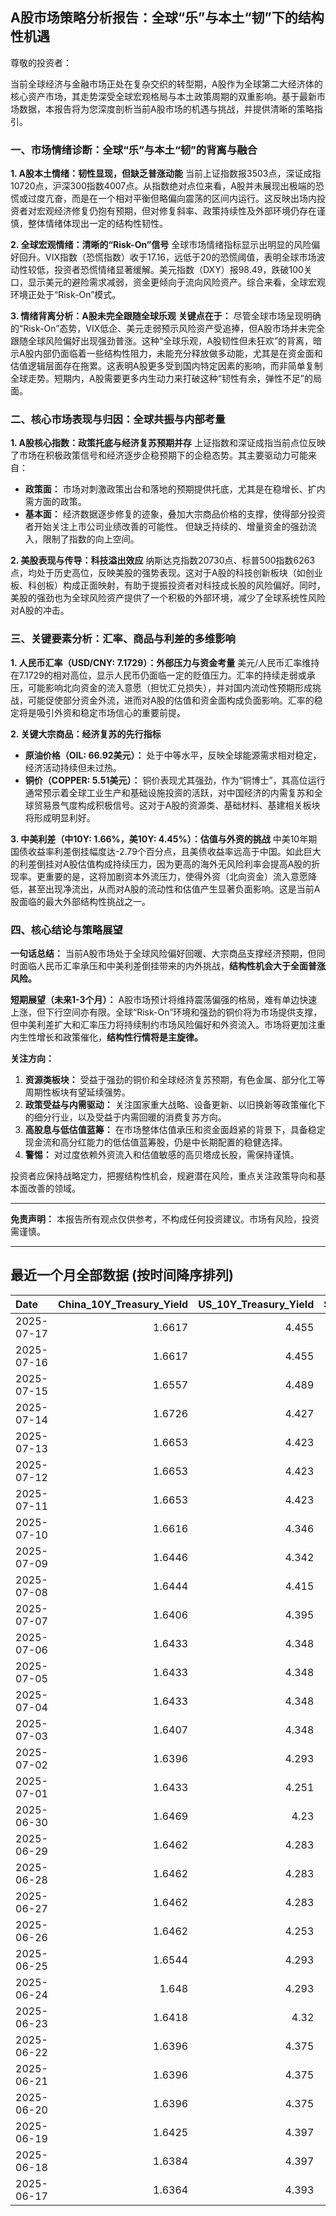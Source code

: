 ## A股市场策略分析报告：全球“乐”与本土“韧”下的结构性机遇

尊敬的投资者：

当前全球经济与金融市场正处在复杂交织的转型期，A股作为全球第二大经济体的核心资产市场，其走势深受全球宏观格局与本土政策周期的双重影响。基于最新市场数据，本报告将为您深度剖析当前A股市场的机遇与挑战，并提供清晰的策略指引。

### 一、市场情绪诊断：全球“乐”与本土“韧”的背离与融合

**1. A股本土情绪：韧性显现，但缺乏普涨动能**
当前上证指数报3503点，深证成指10720点，沪深300指数4007点。从指数绝对点位来看，A股并未展现出极端的恐慌或过度亢奋，而是在一个相对平衡但略偏向震荡的区间内运行。这反映出场内投资者对宏观经济修复仍抱有预期，但对修复斜率、政策持续性及外部环境仍存在谨慎，整体情绪体现出一定的结构性韧性。

**2. 全球宏观情绪：清晰的“Risk-On”信号**
全球市场情绪指标显示出明显的风险偏好回升。VIX指数（恐慌指数）收于17.16，远低于20的恐慌阈值，表明全球市场波动性较低，投资者恐慌情绪显著缓解。美元指数（DXY）报98.49，跌破100关口，显示美元的避险需求减弱，资金更倾向于流向风险资产。综合来看，全球宏观环境正处于“Risk-On”模式。

**3. 情绪背离分析：A股未完全跟随全球乐观**
**关键点在于：** 尽管全球市场呈现明确的“Risk-On”态势，VIX低企、美元走弱预示风险资产受追捧，但A股市场并未完全跟随全球风险偏好出现强劲普涨。这种“全球乐观，A股韧性但未狂欢”的背离，暗示A股内部仍面临着一些结构性阻力，未能充分释放做多动能，尤其是在资金面和估值逻辑层面存在拖累。这表明A股更多受到国内特定因素的影响，而非简单复制全球走势。短期内，A股需要更多内生动力来打破这种“韧性有余，弹性不足”的局面。

### 二、核心市场表现与归因：全球共振与内部考量

**1. A股核心指数：政策托底与经济复苏预期并存**
上证指数和深证成指当前点位反映了市场在积极政策信号和经济逐步企稳预期下的企稳态势。其主要驱动力可能来自：
*   **政策面：** 市场对刺激政策出台和落地的预期提供托底，尤其是在稳增长、扩内需方面的政策。
*   **基本面：** 经济数据逐步修复的迹象，叠加大宗商品价格的支撑，使得部分投资者开始关注上市公司业绩改善的可能性。
但缺乏持续的、增量资金的强劲流入，限制了指数的向上空间。

**2. 美股表现与传导：科技溢出效应**
纳斯达克指数20730点、标普500指数6263点，均处于历史高位，反映美股的强势表现。这对于A股的科技创新板块（如创业板、科创板）构成正面映射，有助于提振投资者对科技成长股的风险偏好。同时，美股的强劲也为全球风险资产提供了一个积极的外部环境，减少了全球系统性风险对A股的冲击。

### 三、关键要素分析：汇率、商品与利差的多维影响

**1. 人民币汇率（USD/CNY: 7.1729）：外部压力与资金考量**
美元/人民币汇率维持在7.1729的相对高位，显示人民币仍面临一定的贬值压力。汇率的持续走弱或承压，可能影响北向资金的流入意愿（担忧汇兑损失），并对国内流动性预期形成挑战，可能促使部分资金外流，进而对A股的估值和资金面构成负面影响。汇率的稳定将是吸引外资和稳定市场信心的重要前提。

**2. 关键大宗商品：经济复苏的先行指标**
*   **原油价格（OIL: 66.92美元）：** 处于中等水平，反映全球能源需求相对稳定，经济活动持续但未过热。
*   **铜价（COPPER: 5.51美元）：** 铜价表现尤其强劲，作为“铜博士”，其高位运行通常预示着全球工业生产和基础设施投资的活跃，对中国经济的内需复苏和全球贸易景气度构成积极信号。这对于A股的资源类、基础材料、基建相关板块将形成明显利好。

**3. 中美利差（中10Y: 1.66%，美10Y: 4.45%）：估值与外资的挑战**
中美10年期国债收益率利差倒挂幅度达-2.79个百分点，且美债收益率远高于中国。如此巨大的利差倒挂对A股估值构成持续压力，因为更高的海外无风险利率会提高A股的折现率。更重要的是，这将加剧资本外流压力，使得外资（北向资金）流入意愿降低，甚至出现净流出，从而对A股的流动性和估值产生显著负面影响。这是当前A股面临的最大外部结构性挑战之一。

### 四、核心结论与策略展望

**一句话总结：** 当前A股市场处于全球风险偏好回暖、大宗商品支撑经济预期，但同时面临人民币汇率承压和中美利差倒挂带来的内外挑战，**结构性机会大于全面普涨风险。**

**短期展望（未来1-3个月）：**
A股市场预计将维持震荡偏强的格局，难有单边快速上涨，但下行空间亦有限。全球“Risk-On”环境和强劲的铜价将为市场提供支撑，但中美利差扩大和汇率压力将持续制约市场风险偏好和外资流入。市场将更加注重内生性增长和政策催化，**结构性行情将是主旋律。**

**关注方向：**
1.  **资源类板块：** 受益于强劲的铜价和全球经济复苏预期，有色金属、部分化工等周期性板块有望延续强势。
2.  **政策受益与内需驱动：** 关注国家重大战略、设备更新、以旧换新等政策催化下的细分行业，以及受益于内需回暖的消费复苏方向。
3.  **高股息与低估值蓝筹：** 在市场整体估值承压和资金面趋紧的背景下，具备稳定现金流和高分红能力的低估值蓝筹股，仍是中长期配置的稳健选择。
4.  **警惕：** 对过度依赖外资流入和估值敏感的高贝塔成长股，需保持谨慎。

投资者应保持战略定力，把握结构性机会，规避潜在风险，重点关注政策导向和基本面改善的领域。

---
**免责声明：** 本报告所有观点仅供参考，不构成任何投资建议。市场有风险，投资需谨慎。

---

## 最近一个月全部数据 (按时间降序排列)

| Date       |   China_10Y_Treasury_Yield |   US_10Y_Treasury_Yield |   Shanghai_Composite_Index |   CSI_300_Index |   Shenzhen_Component_Index |   GOLD_spot_price |   OIL_price |   ALUMINUM_future |   BTC_price |   USD_CNY_exchange_rate |   Commodity_Index_ETF |   US_Dollar_Index |   ETH_price |   LEAN_HOGS_future |   COPPER_future |   High_Yield_Bond_ETF |   LIVE_CATTLE_future |   GOLD_near_month_future |   NATURAL_GAS_future |   PLATINUM_future |   SILVER_future |   Long_Term_Treasury_ETF |   CORN_future |   SOYBEANS_future |   WHEAT_future |   SP500_close |   NASDAQ_close |   VIX_close |   GOLD_basis_spot_vs_near |
|:-----------|---------------------------:|------------------------:|---------------------------:|----------------:|---------------------------:|------------------:|------------:|------------------:|------------:|------------------------:|----------------------:|------------------:|------------:|-------------------:|----------------:|----------------------:|---------------------:|-------------------------:|---------------------:|------------------:|----------------:|-------------------------:|--------------:|------------------:|---------------:|--------------:|---------------:|------------:|--------------------------:|
| 2025-07-17 |                     1.6617 |                   4.455 |                    3503.78 |         4007.2  |                    10720.8 |            3345.9 |       66.92 |           2474.5  |      118498 |                  7.1729 |                 22.31 |            98.487 |     3355.3  |            104.55  |          5.5125 |               80.06   |              223.875 |                   3401.8 |                3.571 |            1442.7 |          38.125 |                  85.13   |        424.5  |           1019.25 |         541.25 |       6263.7  |        20730.5 |       17.16 |                 -55.9001  |
| 2025-07-16 |                     1.6617 |                   4.455 |                    3503.78 |         4007.2  |                    10720.8 |            3345.9 |       66.92 |           2474.5  |      117777 |                  7.1729 |                 22.31 |            98.487 |     3139.89 |            104.55  |          5.5125 |               80.06   |              223.875 |                   3401.8 |                3.571 |            1442.7 |          38.125 |                  85.13   |        424.5  |           1019.25 |         541.25 |       6263.7  |        20730.5 |       17.16 |                 -55.9001  |
| 2025-07-15 |                     1.6557 |                   4.489 |                    3505    |         4019.06 |                    10744.6 |            3329.8 |       66.52 |           2447.5  |      117777 |                  7.167  |                 22.28 |            98.62  |     3139.89 |            106.85  |          5.546  |               79.85   |              222.4   |                   3336.7 |                3.523 |            1395   |          37.834 |                  85.01   |        401.25 |            995    |         538    |       6243.76 |        20677.8 |       17.38 |                  -6.8999  |
| 2025-07-14 |                     1.6726 |                   4.427 |                    3519.65 |         4017.67 |                    10684.5 |            3351.5 |       66.98 |           2470.25 |      119850 |                  7.1681 |                 22.32 |            98.08  |     3013.35 |            106.7   |          5.515  |               80.09   |              219.35  |                   3359.1 |                3.466 |            1399.7 |          38.462 |                  85.61   |        412.75 |            997    |         534    |       6268.56 |        20640.3 |       17.2  |                  -7.6001  |
| 2025-07-13 |                     1.6653 |                   4.423 |                    3510.18 |         4014.81 |                    10696.1 |            3356   |       68.45 |           2491.25 |      119116 |                  7.1748 |                 22.51 |            97.85  |     2973.36 |            106.725 |          5.562  |               80.03   |              222.2   |                   3364   |                3.314 |            1452   |          38.676 |                  85.79   |        403    |           1004    |         540.75 |       6259.75 |        20585.5 |       16.4  |                  -8       |
| 2025-07-12 |                     1.6653 |                   4.423 |                    3510.18 |         4014.81 |                    10696.1 |            3356   |       68.45 |           2491.25 |      117435 |                  7.1748 |                 22.51 |            97.85  |     2942.91 |            106.725 |          5.562  |               80.03   |              222.2   |                   3364   |                3.314 |            1452   |          38.676 |                  85.79   |        403    |           1004    |         540.75 |       6259.75 |        20585.5 |       16.4  |                  -8       |
| 2025-07-11 |                     1.6653 |                   4.423 |                    3510.18 |         4014.81 |                    10696.1 |            3356   |       68.45 |           2491.25 |      117517 |                  7.1748 |                 22.51 |            97.85  |     2957.89 |            106.725 |          5.562  |               80.03   |              222.2   |                   3364   |                3.314 |            1452   |          38.676 |                  85.79   |        403    |           1004    |         540.75 |       6259.75 |        20585.5 |       16.4  |                  -8       |
| 2025-07-10 |                     1.6616 |                   4.346 |                    3509.68 |         4010.02 |                    10631.1 |            3317.4 |       66.57 |           2504.5  |      115987 |                  7.18   |                 22.22 |            97.65  |     2954.85 |            107.25  |          5.548  |               80.13   |              219.225 |                   3325.7 |                3.337 |            1394.9 |          37.038 |                  86.99   |        407.25 |           1012.5  |         550.25 |       6280.46 |        20630.7 |       15.78 |                  -8.30005 |
| 2025-07-09 |                     1.6446 |                   4.342 |                    3493.05 |         3991.4  |                    10581.8 |            3311.6 |       68.38 |           2486.25 |      111327 |                  7.1738 |                 22.29 |            97.47  |     2770.78 |            107.1   |          5.4435 |               80.21   |              219.775 |                   3321   |                3.214 |            1370.6 |          36.351 |                  86.93   |        412.5  |           1012.25 |         542.75 |       6263.26 |        20611.3 |       15.94 |                  -9.3999  |
| 2025-07-08 |                     1.6444 |                   4.415 |                    3497.48 |         3998.45 |                    10588.4 |            3307   |       68.33 |           2469.5  |      108950 |                  7.1744 |                 22.33 |            97.51  |     2615.51 |            106.975 |          5.645  |               79.99   |              219.975 |                   3316.9 |                3.34  |            1376.6 |          36.472 |                  86.03   |        411    |           1024.25 |         543    |       6225.52 |        20418.5 |       16.81 |                  -9.8999  |
| 2025-07-07 |                     1.6406 |                   4.395 |                    3473.13 |         3965.18 |                    10435.5 |            3332.2 |       67.93 |           2467.25 |      108300 |                  7.1649 |                 22.26 |            97.48  |     2543.01 |            106.95  |          4.9845 |               80.1    |              215.9   |                   3342.8 |                3.412 |            1361.8 |          36.615 |                  86.14   |        418    |           1031.75 |         539.75 |       6229.98 |        20412.5 |       17.79 |                 -10.6001  |
| 2025-07-06 |                     1.6433 |                   4.348 |                    3472.32 |         3982.2  |                    10508.8 |            3332.5 |       66.5  |           2524.75 |      109232 |                  7.1649 |                 22.28 |            97.18  |     2571.24 |            107.975 |          5.0185 |               80.37   |              214.05  |                   3346.4 |                3.387 |            1382.5 |          36.775 |                  86.97   |        431.5  |           1056.25 |         547.75 |       6279.35 |        20601.1 |       16.38 |                 -13.8999  |
| 2025-07-05 |                     1.6433 |                   4.348 |                    3472.32 |         3982.2  |                    10508.8 |            3332.5 |       66.5  |           2524.75 |      108231 |                  7.1649 |                 22.28 |            97.18  |     2517.28 |            107.975 |          5.0185 |               80.37   |              214.05  |                   3346.4 |                3.387 |            1382.5 |          36.775 |                  86.97   |        431.5  |           1056.25 |         547.75 |       6279.35 |        20601.1 |       16.38 |                 -13.8999  |
| 2025-07-04 |                     1.6433 |                   4.348 |                    3472.32 |         3982.2  |                    10508.8 |            3332.5 |       66.5  |           2524.75 |      108034 |                  7.1649 |                 22.28 |            97.18  |     2508.52 |            107.975 |          5.0185 |               80.37   |              214.05  |                   3346.4 |                3.387 |            1382.5 |          36.775 |                  86.97   |        431.5  |           1056.25 |         547.75 |       6279.35 |        20601.1 |       16.38 |                 -13.8999  |
| 2025-07-03 |                     1.6407 |                   4.348 |                    3461.15 |         3968.07 |                    10534.6 |            3331.6 |       67    |           2524.75 |      109648 |                  7.1649 |                 22.28 |            97.18  |     2591.01 |            107.975 |          5.097  |               80.37   |              214.05  |                   3342.9 |                3.409 |            1372   |          36.784 |                  86.97   |        431.5  |           1056.25 |         547.75 |       6279.35 |        20601.1 |       16.38 |                 -11.2998  |
| 2025-07-02 |                     1.6396 |                   4.293 |                    3454.79 |         3943.69 |                    10412.6 |            3348   |       67.45 |           2530    |      108859 |                  7.1645 |                 22.29 |            96.78  |     2571.34 |            109.65  |          5.149  |               80.32   |              212.45  |                   3359.7 |                3.488 |            1421   |          36.426 |                  87.58   |        429.25 |           1050.5  |         556    |       6227.42 |        20393.1 |       16.64 |                 -11.7     |
| 2025-07-01 |                     1.6433 |                   4.251 |                    3457.75 |         3942.76 |                    10476.3 |            3336.7 |       65.45 |           2518.25 |      105698 |                  7.1636 |                 21.93 |            96.82  |     2405.79 |            109     |          5.048  |               80.17   |              210.75  |                   3349.8 |                3.415 |            1345.9 |          36.082 |                  88.14   |        420    |           1024.75 |         537.25 |       6198.01 |        20202.9 |       16.83 |                 -13.1001  |
| 2025-06-30 |                     1.6469 |                   4.23  |                    3444.43 |         3936.08 |                    10465.1 |            3294.4 |       65.11 |           2515.25 |      107135 |                  7.1721 |                 21.81 |            96.88  |     2486.46 |            110.1   |          5.03   |               80.271  |              225.875 |                   3307.7 |                3.456 |            1334   |          35.852 |                  87.922  |        420.5  |           1024.25 |         528.75 |       6204.95 |        20369.7 |       16.73 |                 -13.3     |
| 2025-06-29 |                     1.6462 |                   4.283 |                    3424.23 |         3921.76 |                    10378.5 |            3273.7 |       65.52 |           2507.5  |      108386 |                  7.1675 |                 21.8  |            97.4   |     2500.96 |            113.25  |          5.0685 |               79.9625 |              224.75  |                   3287.6 |                3.739 |            1340.9 |          36.037 |                  87.0652 |        417.5  |           1027.75 |         524.75 |       6173.07 |        20273.5 |       16.32 |                 -13.9001  |
| 2025-06-28 |                     1.6462 |                   4.283 |                    3424.23 |         3921.76 |                    10378.5 |            3273.7 |       65.52 |           2507.5  |      107328 |                  7.1675 |                 21.8  |            97.4   |     2437.11 |            113.25  |          5.0685 |               79.9625 |              224.75  |                   3287.6 |                3.739 |            1340.9 |          36.037 |                  87.0652 |        417.5  |           1027.75 |         524.75 |       6173.07 |        20273.5 |       16.32 |                 -13.9001  |
| 2025-06-27 |                     1.6462 |                   4.283 |                    3424.23 |         3921.76 |                    10378.5 |            3273.7 |       65.52 |           2507.5  |      107088 |                  7.1675 |                 21.8  |            97.4   |     2423.87 |            113.25  |          5.0685 |               79.9625 |              224.75  |                   3287.6 |                3.739 |            1340.9 |          36.037 |                  87.0652 |        417.5  |           1027.75 |         524.75 |       6173.07 |        20273.5 |       16.32 |                 -13.9001  |
| 2025-06-26 |                     1.6462 |                   4.253 |                    3448.45 |         3946.02 |                    10343.5 |            3333.5 |       65.24 |           2510.5  |      106960 |                  7.1764 |                 21.91 |            97.15  |     2416.15 |            112.325 |          5.0655 |               80.0023 |              221.7   |                   3333.5 |                3.261 |            1399.8 |          36.586 |                  87.6231 |        409.5  |           1022.75 |         521    |       6141.02 |        20167.9 |       16.59 |                   0       |
| 2025-06-25 |                     1.6544 |                   4.293 |                    3455.97 |         3960.07 |                    10393.7 |            3327.1 |       64.92 |           2497.25 |      107361 |                  7.1713 |                 21.83 |            97.68  |     2419.31 |            112.825 |          4.913  |               79.7734 |              221.6   |                   3327.1 |                3.406 |            1329.6 |          36.085 |                  87.1848 |        410.25 |           1025.25 |         528.25 |       6092.16 |        19973.6 |       16.76 |                   0       |
| 2025-06-24 |                     1.648  |                   4.293 |                    3420.57 |         3904.03 |                    10217.6 |            3317.4 |       64.37 |           2507.75 |      106046 |                  7.179  |                 21.86 |            97.86  |     2448.01 |            112.225 |          4.867  |               79.7933 |              221.6   |                   3317.4 |                3.537 |            1304.2 |          35.701 |                  87.0752 |        416.25 |           1046.75 |         535.75 |       6092.18 |        19912.5 |       17.48 |                   0       |
| 2025-06-23 |                     1.6418 |                   4.32  |                    3381.58 |         3857.9  |                    10048.4 |            3377.7 |       68.51 |           2528.5  |      105578 |                  7.188  |                 22.4  |            98.42  |     2421.82 |            113.45  |          4.843  |               79.5743 |              222.3   |                   3377.7 |                3.698 |            1283.4 |          36.153 |                  86.4475 |        419.25 |           1058.75 |         552.75 |       6025.17 |        19631   |       19.83 |                   0       |
| 2025-06-22 |                     1.6396 |                   4.375 |                    3359.9  |         3846.64 |                    10005   |            3368.1 |       74.93 |           2470.75 |      100987 |                  7.188  |                 23.26 |            98.71  |     2228.21 |            112.775 |          4.826  |               79.425  |              223.025 |                   3368.1 |                3.847 |            1263.7 |          35.976 |                  86.1685 |        428.75 |           1068    |         567.75 |       5967.84 |        19447.4 |       20.62 |                   0       |
| 2025-06-21 |                     1.6396 |                   4.375 |                    3359.9  |         3846.64 |                    10005   |            3368.1 |       74.93 |           2470.75 |      102257 |                  7.188  |                 23.26 |            98.71  |     2300.5  |            112.775 |          4.826  |               79.425  |              223.025 |                   3368.1 |                3.847 |            1263.7 |          35.976 |                  86.1685 |        428.75 |           1068    |         567.75 |       5967.84 |        19447.4 |       20.62 |                   0       |
| 2025-06-20 |                     1.6396 |                   4.375 |                    3359.9  |         3846.64 |                    10005   |            3368.1 |       74.93 |           2470.75 |      103310 |                  7.188  |                 23.26 |            98.71  |     2407.3  |            112.775 |          4.826  |               79.425  |              223.025 |                   3368.1 |                3.847 |            1263.7 |          35.976 |                  86.1685 |        428.75 |           1068    |         567.75 |       5967.84 |        19447.4 |       20.62 |                   0       |
| 2025-06-19 |                     1.6425 |                   4.397 |                    3362.11 |         3843.09 |                    10052   |            3389.8 |       75.14 |           2503.75 |      104684 |                  7.1888 |                 23.14 |            98.91  |     2521.65 |            112.175 |          4.845  |               79.1762 |              224.3   |                   3389.8 |                3.989 |            1311.5 |          36.866 |                  86.3279 |        433.5  |           1074.75 |         574.25 |       5980.87 |        19546.3 |       20.14 |                   0       |
| 2025-06-18 |                     1.6384 |                   4.397 |                    3388.81 |         3874.97 |                    10175.6 |            3389.8 |       75.14 |           2503.75 |      104883 |                  7.1845 |                 23.14 |            98.91  |     2524.3  |            112.175 |          4.845  |               79.1762 |              224.3   |                   3389.8 |                3.989 |            1311.5 |          36.866 |                  86.3279 |        433.5  |           1074.75 |         574.25 |       5980.87 |        19546.3 |       20.14 |                   0       |
| 2025-06-17 |                     1.6364 |                   4.393 |                    3387.41 |         3870.38 |                    10151.4 |            3386.6 |       74.84 |           2479.5  |      104601 |                  7.179  |                 23.08 |            98.82  |     2510.76 |            111.65  |          4.8005 |               79.0567 |              223.25  |                   3386.6 |                3.851 |            1260.1 |          37.09  |                  86.1785 |        431.5  |           1074    |         549    |       5982.72 |        19521.1 |       21.6  |                   0       |